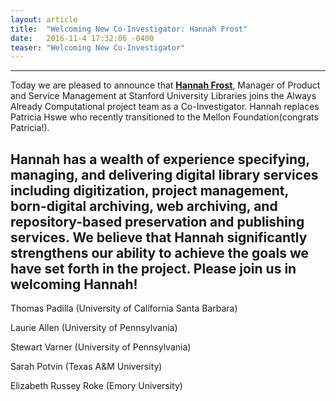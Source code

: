 ```yaml
---
layout: article
title:  "Welcoming New Co-Investigator: Hannah Frost"
date:   2016-11-4 17:32:06 -0400
teaser: "Welcoming New Co-Investigator"
---
```

---
Today we are pleased to announce that [**Hannah Frost**](https://profiles.stanford.edu/hannah-frost), Manager of Product and Service Management at Stanford University Libraries joins the Always Already Computational project team as a Co-Investigator. Hannah replaces Patricia Hswe who recently transitioned to the Mellon Foundation(congrats Patricia!). 

Hannah has a wealth of experience specifying, managing, and delivering digital library services including digitization, project management, born-digital archiving, web archiving, and repository-based preservation and publishing services. We believe that Hannah significantly strengthens our ability to achieve the goals we have set forth in the project. Please join us in welcoming Hannah!
---
Thomas Padilla (University of California Santa Barbara)

Laurie Allen (University of Pennsylvania)

Stewart Varner (University of Pennsylvania)

Sarah Potvin (Texas A&M University)

Elizabeth Russey Roke (Emory University)
